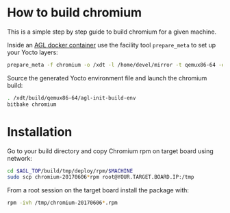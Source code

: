 # How to build chromium

This is a simple step by step guide to build chromium for a given machine.

Inside an [AGL docker container](https://download.automotivelinux.org/AGL/snapshots/sdk/docker/docker_agl_worker-generic-3.99.1.tar.xz)
use the facility tool `prepare_meta` to set up your Yocto layers:

```bash
prepare_meta -f chromium -o /xdt -l /home/devel/mirror -t qemux86-64 -e rm_work -e wipeconfig -e cleartemp
```

Source the generated Yocto environment file and launch the chromium build:

```bash
. /xdt/build/qemux86-64/agl-init-build-env
bitbake chromium
```

# Installation

Go to your build directory and copy Chromium rpm on target board using network:

```bash
cd $AGL_TOP/build/tmp/deploy/rpm/$MACHINE
sudo scp chromium-20170606*rpm root@YOUR.TARGET.BOARD.IP:/tmp
```

From a root session on the target board install the package with:

```bash
rpm -ivh /tmp/chromium-20170606*.rpm
```
